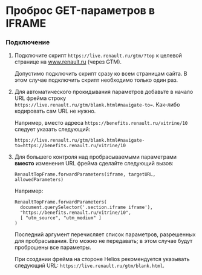 # Проброс GET-параметров в IFRAME

### Подключение

1. Подключите скрипт `https://live.renault.ru/gtm/?top` к целевой странице
   на www.renault.ru (через GTM).
   
   Допустимо подключить скрипт сразу ко всем страницам сайта. В этом случае
   подключить скрипт необходимо только один раз.

2. Для автоматического прокидывания параметров добавьте в начало URL фрейма
   строку `https://live.renault.ru/gtm/blank.html#navigate-to=`. Как-либо
   кодировать сам URL не нужно.
   
   Например, вместо адреса `https://benefits.renault.ru/vitrine/10` следует
   указать следующий:
   
   ```
   https://live.renault.ru/gtm/blank.html#navigate-to=https://benefits.renault.ru/vitrine/10
   ```

3. Для большего контроля над пробрасываемыми параметрами **вместо** изменения
   URL фрейма сделайте следующий вызов:
   
   `RenaultTopFrame.forwardParameters(iframe, targetURL, allowedParameters)`
   
   Например:
   
   ```
   RenaultTopFrame.forwardParameters(
     document.querySelector('.section.iframe iframe'),
     "https://benefits.renault.ru/vitrine/10",
     [ "utm_source", "utm_medium" ]
   )
   ```

   Последний аргумент перечисляет список параметров, разрешенных для пробрасывания.
   Его можно не передавать; в этом случае будут проброшены все параметры.
   
   При создании фрейма на стороне Helios рекомендуется указывать следующий
   URL: `https://live.renault.ru/gtm/blank.html`.
